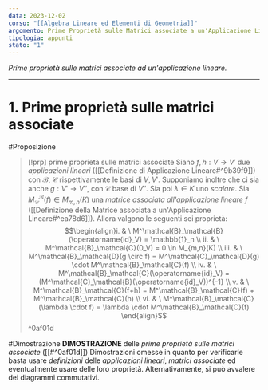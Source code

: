 ```yaml
---
data: 2023-12-02
corso: "[[Algebra Lineare ed Elementi di Geometria]]"
argomento: Prime Proprietà sulle Matrici associate a un'Applicazione Lineare
tipologia: appunti
stato: "1"
---
```

*Prime proprietà sulle matrici associate ad un'applicazione lineare.*
- - -
# 1. Prime proprietà sulle matrici associate
#Proposizione 
> [!prp] prime proprietà sulle matrici associate
> Siano $f, h: V \longrightarrow V'$ due *applicazioni lineari* ([[Definizione di Applicazione Lineare#^9b39f9]]) con $\mathcal{B}$, $\mathcal{C}$ rispettivamente le basi di $V, V'$.
> Supponiamo inoltre che ci sia anche $g: V' \longrightarrow V''$, con $\mathcal{C}$ base di $V''$. Sia poi $\lambda \in K$ uno *scalare*.
> Sia $M^{\mathcal{B}}_{\mathcal{C}}(f) \in M_{m,n}(K)$ una *matrice associata all'applicazione lineare* $f$ ([[Definizione della Matrice associata a un'Applicazione Lineare#^ea78d6]]).
> Allora valgono le seguenti sei proprietà:
> $$\begin{align}i. & \ M^\mathcal{B}_\mathcal{B}(\operatorname{id}_V) = \mathbb{1}_n \\ ii. & \ M^\mathcal{B}_\mathcal{C}(0_V) = 0 \in M_{m,n}(K) \\ iii. & \ M^\mathcal{B}_\mathcal{D}(g \circ f) = M^\mathcal{C}_\mathcal{D}(g) \cdot M^\mathcal{B}_\mathcal{C}(f) \\ iv. & \ M^\mathcal{B}_\mathcal{C}(\operatorname{id}_V) = (M^\mathcal{C}_\mathcal{B}(\operatorname{id}_V))^{-1} \\ v. & \ M^\mathcal{B}_\mathcal{C}(f+h) = M^\mathcal{B}_\mathcal{C}(f) + M^\mathcal{B}_\mathcal{C}(h) \\ vi. & \ M^\mathcal{B}_\mathcal{C}(\lambda \cdot f) = \lambda \cdot M^\mathcal{B}_\mathcal{C}(f) \end{align}$$
^0af01d

#Dimostrazione 
**DIMOSTRAZIONE** delle *prime proprietà sulle matrici associate* ([[#^0af01d]])
Dimostrazioni omesse in quanto per verificarle basta usare *definizioni* delle *applicazioni lineari*, *matrici associate* ed eventualmente usare delle loro proprietà. Alternativamente, si può avvalere dei diagrammi commutativi.